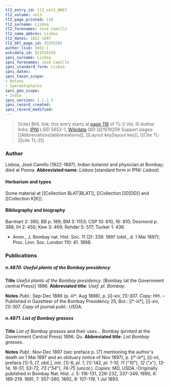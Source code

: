 ```yaml
---
tl2_entry_id: tl2_vol3_0067
tl2_volume: vol3
tl2_page_printed: 118
tl2_surname: Lisboa
tl2_forenames: José Camillo
tl2_name_abbrev: Lisboa
tl2_dates: 1822-1897
tl2_bhl_page_id: 33355205
author_lsid: 5652-1
wikidata_id: Q21519259
ipni_surname: Lisboa
ipni_forenames: José Camillo
ipni_standard_form: Lisboa
ipni_dates: 
ipni_taxon_scope: 
- Botany
- Spermatophytes
ipni_geo_scope: 
- India
ipni_version: 1.1.1.3
ipni_record_created: 
ipni_record_modified:
---
```


> [!cite] BHL link: this entry starts at [page 118](https://www.biodiversitylibrary.org/page/33355205) of TL-2 Vol. III
> Author links: [IPNI](https://www.ipni.org/a/5652-1) LSID 5652-1, [Wikidata](https://www.wikidata.org/wiki/Q21519259) QID Q21519259
> Support pages: [[Abbreviations|abbreviations]], [[Layout key|layout key]], [[Cite TL-2|cite TL-2]]

### Author

Lisboa, José Camillo (1822-1897), Indian botanist and physician at Bombay; died at Poona. 
**Abbreviated name**: *Lisboa* \[standard form in IPNI: *Lisboa*\]

#### Herbarium and types

Some material at [[Collection BLAT|BLAT]], [[Collection DD|DD]] and [[Collection K|K]].

#### Bibliography and biography

Barnhart 2: 390; BB p. 189; BM 3: 1153; CSP 10: 610, 16: 810; Desmond p. 388; IH 2: 450; Kew 3: 469; Rehder 5: 517; Tucker 1: 436.
- Anon., J. Bombay nat. Hist. Soc. 11 (2): 339. 1897 (obit., d. 1 Mai 1897); Proc. Linn. Soc. London 110: 41. 1898.

### Publications

##### n.4870. Useful plants of the Bombay presidency

**Title**
*Useful plants of the Bombay presidency*. \[Bombay (at the Government central Press)\] 1886.
**Abbreviated title**: *Usef. pl. Bombay*.

**Notes**
*Publ*.: Sep-Dec 1886 (p. iii\*: Aug 1886), p. \[i\]-xiv, \[1\]-307. *Copy*: HH. – Published in Gazetteer of the Bombay Presidency 25, Bot.: \[i\*-iii\*\], \[i\]-xiv, \[1\]-307. *Copy* of journal *publ*.: USDA.

##### n.4871. List of Bombay grasses

**Title**
*List of Bombay grasses* and their uses... Bombay (printed at the Government Central Press) 1896. Qu.
**Abbreviated title**: *List Bombay grasses*.

**Notes**
*Publ*.: Nov-Dec 1897 (sec preface p. \[7\] mentioning the author's death on 1 Mai 1897 and an obituary notice of Nov 1897), p. \[i\*-iii\*\], \[i\]-vii, preface \[1\]-5, \[7, obit.\], intr. \[1\]-6, *pl. 1*, \[1\]-142, *pl. 1-10, 11* ("*10*"), *12* ("*x*"), *13-14, 16-51, 53-72, 73* ("*54*"), *74-75* (uncol.).
*Copies*: MO, USDA.-Originally published in Bombay Nat. Hist. J. 5: 116-131, 226-232, 337-349. 1890, 6: 189-219. 1891, 7: 357-390. 1892, 8: 107-119. 1 Jul 1893.

